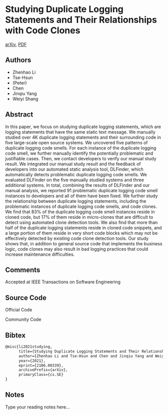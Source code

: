 
# Studying Duplicate Logging Statements and Their Relationships with Code Clones

[arXiv](https://arxiv.org/abs/2106.0339), [PDF](https://arxiv.org/pdf/2106.0339.pdf)

## Authors

- Zhenhao Li
- Tse-Hsun
- (Peter)
- Chen
- Jinqiu Yang
- Weiyi Shang

## Abstract

In this paper, we focus on studying duplicate logging statements, which are logging statements that have the same static text message. We manually studied over 4K duplicate logging statements and their surrounding code in five large-scale open source systems. We uncovered five patterns of duplicate logging code smells. For each instance of the duplicate logging code smell, we further manually identify the potentially problematic and justifiable cases. Then, we contact developers to verify our manual study result. We integrated our manual study result and the feedback of developers into our automated static analysis tool, DLFinder, which automatically detects problematic duplicate logging code smells. We evaluated DLFinder on the five manually studied systems and three additional systems. In total, combining the results of DLFinder and our manual analysis, we reported 91 problematic duplicate logging code smell instances to developers and all of them have been fixed. We further study the relationship between duplicate logging statements, including the problematic instances of duplicate logging code smells, and code clones. We find that 83% of the duplicate logging code smell instances reside in cloned code, but 17% of them reside in micro-clones that are difficult to detect using automated clone detection tools. We also find that more than half of the duplicate logging statements reside in cloned code snippets, and a large portion of them reside in very short code blocks which may not be effectively detected by existing code clone detection tools. Our study shows that, in addition to general source code that implements the business logic, code clones may also result in bad logging practices that could increase maintenance difficulties.

## Comments

Accepted at IEEE Transactions on Software Engineering

## Source Code

Official Code



Community Code



## Bibtex

```tex
@misc{li2021studying,
      title={Studying Duplicate Logging Statements and Their Relationships with Code Clones}, 
      author={Zhenhao Li and Tse-Hsun and Chen and Jinqiu Yang and Weiyi Shang},
      year={2021},
      eprint={2106.00339},
      archivePrefix={arXiv},
      primaryClass={cs.SE}
}
```

## Notes

Type your reading notes here...

